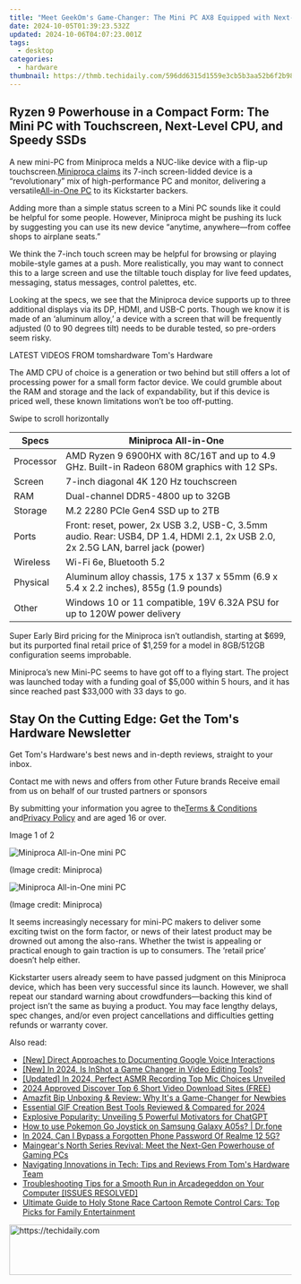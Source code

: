 ```yaml
---
title: "Meet GeekOm's Game-Changer: The Mini PC AX8 Equipped with Next-Gen Intel and Cutting-Edge Ryzen Processors"
date: 2024-10-05T01:39:23.532Z
updated: 2024-10-06T04:07:23.001Z
tags:
  - desktop
categories:
  - hardware
thumbnail: https://thmb.techidaily.com/596dd6315d1559e3cb5b3aa52b6f2b9825ab34a39bbf16416336b018124bf2bc.jpg
---
```


## Ryzen 9 Powerhouse in a Compact Form: The Mini PC with Touchscreen, Next-Level CPU, and Speedy SSDs

A new mini-PC from Miniproca melds a NUC-like device with a flip-up touchscreen.[Miniproca claims](https://www.kickstarter.com/projects/91388361/miniproca-all-in-1-mini-pc-with-intergarted-display/rewards) its 7-inch screen-lidded device is a “revolutionary” mix of high-performance PC and monitor, delivering a versatile[All-in-One PC](https://www.tomshardware.com/tag/all-in-one-pcs) to its Kickstarter backers.

 Adding more than a simple status screen to a Mini PC sounds like it could be helpful for some people. However, Miniproca might be pushing its luck by suggesting you can use its new device “anytime, anywhere—from coffee shops to airplane seats.”

 We think the 7-inch touch screen may be helpful for browsing or playing mobile-style games at a push. More realistically, you may want to connect this to a large screen and use the tiltable touch display for live feed updates, messaging, status messages, control palettes, etc.

 Looking at the specs, we see that the Miniproca device supports up to three additional displays via its DP, HDMI, and USB-C ports. Though we know it is made of an ‘aluminum alloy,’ a device with a screen that will be frequently adjusted (0 to 90 degrees tilt) needs to be durable tested, so pre-orders seem risky.

 LATEST VIDEOS FROM tomshardware Tom's Hardware

 The AMD CPU of choice is a generation or two behind but still offers a lot of processing power for a small form factor device. We could grumble about the RAM and storage and the lack of expandability, but if this device is priced well, these known limitations won’t be too off-putting.

 Swipe to scroll horizontally

| Specs     | Miniproca All-in-One                                                                                                            |
| --------- | ------------------------------------------------------------------------------------------------------------------------------- |
| Processor | AMD Ryzen 9 6900HX with 8C/16T and up to 4.9 GHz. Built-in Radeon 680M graphics with 12 SPs.                                    |
| Screen    | 7-inch diagonal 4K 120 Hz touchscreen                                                                                           |
| RAM       | Dual-channel DDR5-4800 up to 32GB                                                                                               |
| Storage   | M.2 2280 PCIe Gen4 SSD up to 2TB                                                                                                |
| Ports     | Front: reset, power, 2x USB 3.2, USB-C, 3.5mm audio. Rear: USB4, DP 1.4, HDMI 2.1, 2x USB 2.0, 2x 2.5G LAN, barrel jack (power) |
| Wireless  | Wi-Fi 6e, Bluetooth 5.2                                                                                                         |
| Physical  | Aluminum alloy chassis, 175 x 137 x 55mm (6.9 x 5.4 x 2.2 inches), 855g (1.9 pounds)                                            |
| Other     | Windows 10 or 11 compatible, 19V 6.32A PSU for up to 120W power delivery                                                        |

 Super Early Bird pricing for the Miniproca isn’t outlandish, starting at $699, but its purported final retail price of $1,259 for a model in 8GB/512GB configuration seems improbable.

 Miniproca’s new Mini-PC seems to have got off to a flying start. The project was launched today with a funding goal of $5,000 within 5 hours, and it has since reached past $33,000 with 33 days to go.

## Stay On the Cutting Edge: Get the Tom's Hardware Newsletter

 Get Tom's Hardware's best news and in-depth reviews, straight to your inbox.

 Contact me with news and offers from other Future brands  Receive email from us on behalf of our trusted partners or sponsors

 By submitting your information you agree to the[Terms & Conditions](https://futureplc.com/terms-conditions/) and[Privacy Policy](https://futureplc.com/privacy-policy/) and are aged 16 or over.

 Image 1 of 2

![Miniproca All-in-One mini PC](https://vanilla.futurecdn.net/cyclingnews/media/img/missing-image.svg)

 (Image credit: Miniproca)

![Miniproca All-in-One mini PC](https://vanilla.futurecdn.net/cyclingnews/media/img/missing-image.svg)

 (Image credit: Miniproca)

 It seems increasingly necessary for mini-PC makers to deliver some exciting twist on the form factor, or news of their latest product may be drowned out among the also-rans. Whether the twist is appealing or practical enough to gain traction is up to consumers. The ‘retail price’ doesn’t help either.

 Kickstarter users already seem to have passed judgment on this Miniproca device, which has been very successful since its launch. However, we shall repeat our standard warning about crowdfunders—backing this kind of project isn’t the same as buying a product. You may face lengthy delays, spec changes, and/or even project cancellations and difficulties getting refunds or warranty cover.

<ins class="adsbygoogle"
     style="display:block"
     data-ad-format="autorelaxed"
     data-ad-client="ca-pub-7571918770474297"
     data-ad-slot="1223367746"></ins>

<ins class="adsbygoogle"
     style="display:block"
     data-ad-client="ca-pub-7571918770474297"
     data-ad-slot="8358498916"
     data-ad-format="auto"
     data-full-width-responsive="true"></ins>

<span class="atpl-alsoreadstyle">Also read:</span>
<div><ul>
<li><a href="https://screen-capture.techidaily.com/new-direct-approaches-to-documenting-google-voice-interactions/"><u>[New] Direct Approaches to Documenting Google Voice Interactions</u></a></li>
<li><a href="https://article-files.techidaily.com/new-in-2024-is-inshot-a-game-changer-in-video-editing-tools/"><u>[New] In 2024, Is InShot a Game Changer in Video Editing Tools?</u></a></li>
<li><a href="https://youtube-web.techidaily.com/ed-in-2024-perfect-asmr-recording-top-mic-choices-unveiled/"><u>[Updated] In 2024, Perfect ASMR Recording Top Mic Choices Unveiled</u></a></li>
<li><a href="https://youtube-clips.techidaily.com/2024-approved-discover-top-6-short-video-download-sites-free/"><u>2024 Approved Discover Top 6 Short Video Download Sites (FREE)</u></a></li>
<li><a href="https://ai-live-streaming.techidaily.com/amazfit-bip-unboxing-and-review-why-its-a-game-changer-for-newbies/"><u>Amazfit Bip Unboxing & Review: Why It's a Game-Changer for Newbies</u></a></li>
<li><a href="https://youtube-web.techidaily.com/tial-gif-creation-best-tools-reviewed-and-compared-for-2024/"><u>Essential GIF Creation Best Tools Reviewed & Compared for 2024</u></a></li>
<li><a href="https://tech-savvy.techidaily.com/explosive-popularity-unveiling-5-powerful-motivators-for-chatgpt/"><u>Explosive Popularity: Unveiling 5 Powerful Motivators for ChatGPT</u></a></li>
<li><a href="https://change-location.techidaily.com/how-to-use-pokemon-go-joystick-on-samsung-galaxy-a05s-drfone-by-drfone-virtual-android/"><u>How to use Pokemon Go Joystick on Samsung Galaxy A05s? | Dr.fone</u></a></li>
<li><a href="https://easy-unlock-android.techidaily.com/in-2024-can-i-bypass-a-forgotten-phone-password-of-realme-12-5g-by-drfone-android/"><u>In 2024, Can I Bypass a Forgotten Phone Password Of Realme 12 5G?</u></a></li>
<li><a href="https://ai-live-streaming.techidaily.com/maingears-north-series-revival-meet-the-next-gen-powerhouse-of-gaming-pcs/"><u>Maingear's North Series Revival: Meet the Next-Gen Powerhouse of Gaming PCs</u></a></li>
<li><a href="https://ai-live-streaming.techidaily.com/navigating-innovations-in-tech-tips-and-reviews-from-toms-hardware-team/"><u>Navigating Innovations in Tech: Tips and Reviews From Tom's Hardware Team</u></a></li>
<li><a href="https://win-able.techidaily.com/troubleshooting-tips-for-a-smooth-run-in-arcadegeddon-on-your-computer-issues-resolved/"><u>Troubleshooting Tips for a Smooth Run in Arcadegeddon on Your Computer [ISSUES RESOLVED]</u></a></li>
<li><a href="https://ai-live-streaming.techidaily.com/ultimate-guide-to-holy-stone-race-cartoon-remote-control-cars-top-picks-for-family-entertainment/"><u>Ultimate Guide to Holy Stone Race Cartoon Remote Control Cars: Top Picks for Family Entertainment</u></a></li>
</ul></div>

<!-- affiliate ads begin -->
<a href="https://appsumo.8odi.net/c/5597632/2049363/7443" target="_top" id="2049363">
  <img src="//a.impactradius-go.com/display-ad/7443-2049363" border="0" alt="https://techidaily.com" width="728" height="90"/>
</a>
<img height="0" width="0" src="https://appsumo.8odi.net/i/5597632/2049363/7443" style="position:absolute;visibility:hidden;" border="0" />
<!-- affiliate ads end -->


